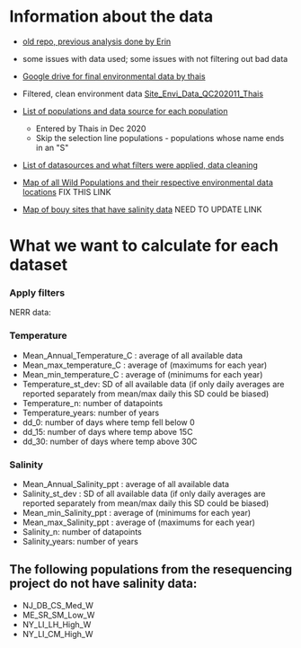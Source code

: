
# Information about the data

- [old repo, previous analysis done by Erin](https://github.com/MarineEvoEcoLab/OysterGenomeProject/tree/master/popstructureOutliers/data/environment)
- some issues with data used; some issues with not filtering out bad data

- [Google drive for final environmental data by thais](https://drive.google.com/drive/folders/1gsdFaAyLbL1BcN6Ss4fb1TjRDr-K7vaL?usp=sharing)

- Filtered, clean environment data [Site_Envi_Data_QC202011_Thais](https://drive.google.com/drive/folders/1gsdFaAyLbL1BcN6Ss4fb1TjRDr-K7vaL)

- [List of populations and data source for each population](https://docs.google.com/spreadsheets/d/1UPv-Lo2Ak2PhheqoyhA-HvnRhvn80Mdw85bakwYTvFU/edit?pli=1#gid=488191574) 
  - Entered by Thais in Dec 2020 
  - Skip the selection line populations - populations whose name ends in an "S"

- [List of datasources and what filters were applied, data cleaning](https://docs.google.com/spreadsheets/d/1ySYfxii6Z8q7BmNCyhmOYNfLbcpDIpsFER24YW5m08M/edit#gid=1467712745)

- [Map of all Wild Populations and their respective environmental data locations](https://www.google.com/maps/d/edit?mid=1-ViurISNSSC9OIeHt1w02nIc-fzWxsrE&usp=sharing) FIX THIS LINK

- [Map of bouy sites that have salinity data]() NEED TO UPDATE LINK


# What we want to calculate for each dataset

### Apply filters

NERR data: 

### Temperature
* Mean_Annual_Temperature_C	: average of all available data
* Mean_max_temperature_C	: average of (maximums for each year)
* Mean_min_temperature_C	: average of (minimums for each year)
* Temperature_st_dev: SD of all available data (if only daily averages are reported separately from mean/max daily this SD could be biased)
* Temperature_n: number of datapoints
* Temperature_years: number of years
*	dd_0: number of days where temp fell below 0
* dd_15: number of days where temp above 15C
* dd_30: number of days where temp above 30C

### Salinity
* Mean_Annual_Salinity_ppt	: average of all available data
* Salinity_st_dev	: SD of all available data (if only daily averages are reported separately from mean/max daily this SD could be biased)
* Mean_min_Salinity_ppt	: average of (minimums for each year)
* Mean_max_Salinity_ppt : average of (maximums for each year)
* Salinity_n: number of datapoints
* Salinity_years: number of years

## The following populations from the resequencing project do not have salinity data:

- NJ_DB_CS_Med_W
- ME_SR_SM_Low_W
- NY_LI_LH_High_W
- NY_LI_CM_High_W
